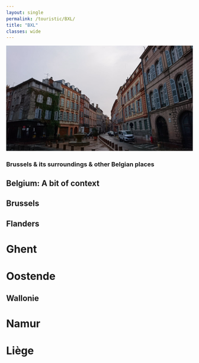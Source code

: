 ```yaml
---
layout: single
permalink: /touristic/BXL/
title: "BXL"
classes: wide
---
```


<img src="/assets/images/Toulouse_rainy.jpg" alt="Touristic point"> 

### Brussels & its surroundings & other Belgian places

## Belgium: A bit of context

## Brussels

## Flanders
# Ghent
# Oostende

## Wallonie
# Namur
# Liège
